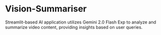 # Vision-Summariser
Streamlit-based AI application utilizes Gemini 2.0 Flash Exp to analyze and summarize video content, providing insights based on user queries.
